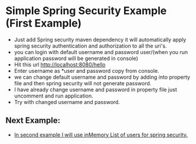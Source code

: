 # Simple Spring Security Example (First Example)

* Just add Spring security maven dependency it will automatically apply spring security authentication and authorization to all the uri's.
* you can login with default username and password user/(when you run application password will be generated in console)
* Hit this url [http://localhost:8080/hello](http://localhost:8080/hello)
* Enter username as *user and password copy from console.
* we can change default username and password by adding into property file and then spring security will not generate password.
* I have already change username and password in property file just uncomment and run application.
* Try with changed username and password.

## Next Example:
* [In second example I will use inMemory List of users for spring security.](/InMemory-spring-security)



 

